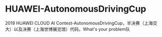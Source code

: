 # HUAWEI-AutonomousDrivingCup
2019 HUAWEI CLOUD AI Contest-AutonomousDrivingCup，半决赛（上海交大）以及决赛（上海世博展览馆）代码，What's your problem队
